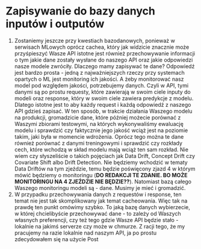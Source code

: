 # Zapisywanie do bazy danych inputów i outputów

1. Zostaniemy jeszcze przy kwestiach bazodanowych, ponieważ w serwisach MLowych oprócz cachea, który jak widzicie znacznie może przyśpieszyć Wasze API istotne jest również przechowywanie informacji o tym jakie dane zostały wysłane do naszego API oraz jakie odpowiedzi nasze modele zwróciły. Dlaczego mamy zapisywać te dane? Odpowiedź jest bardzo prosta - jedną z najważniejszych rzeczy przy systemach opartych o ML jest monitoring ich jakości. A żeby monitorować nasz model pod względem jakości, potrzebujemy danych. Czyli w API, tymi danymi są po prostu requesty, które zawierają w swoim ciele inputy do modeli oraz response, który w swoim ciele zawiera predykcje z modelu. Dlatego istotne jest to aby każdy request i każdą odpowiedź z naszego API gdzieś zapisać. W ten sposób, w trakcie działania Waszego modelu na produkcji, gromadzicie dane, które później możecie porównać z Waszymi zbiorami testowymi, na których wykonywaliśmy ewaluację modelu i sprawdzić czy faktycznie jego jakość wciąż jest na poziomie takim, jaki była w momencie wdrożenia. Oprócz tego można te dane również porównać z danymi treningowymi i sprawdzić czy rozkłady cech, które wchodzą w skład modelu mają wciąż ten sam rozkład. Nie wiem czy słyszeliście o takich pojęciach jak Data Drift, Concept Drift czy Covariate Shift albo Drift Detection. Nie będziemy wchodzić w tematy Data Driftów na tym zjeździe, temu będzie poświęcony zjazd 4 w którym mówić będziemy o monitoringu (**DO REDAKCJI TE ZDANIE. BO MOŻE MONITORINGU NA 4 ZJEŹDZIE NIE BĘDZIE??**). Natomiast bazą całego Waszego monitoringu modeli są - dane. Musimy je mieć i gromadzić.
2. W przypadku przechowywania danych z requestów i response, ten temat nie jest tak skomplikowany jak temat cacheowania. Więc tak na prawdę ten punkt omówimy szybko. To jaką bazę danych wybierzecie, w której chcielibyście przechowywać dane - to zależy od Waszych własnych preferencji, czy też tego gdzie Wasze API będzie stało - lokalnie na jakimś serverze czy może w chmurze. Z racji tego, że my pracujemy na razie lokalnie nad naszym API, ja po prostu zdecydowałem się na użycie Post